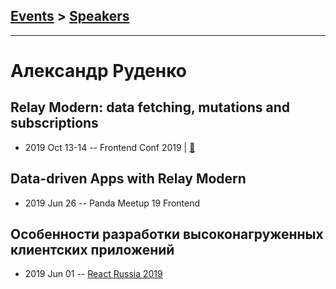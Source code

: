 ## [Events](../README.md) > [Speakers](../speakers.md)
---

# Александр Руденко

## Relay Modern: data fetching, mutations and subscriptions
- 2019 Oct 13-14 -- Frontend Conf 2019  | [:notebook:](https://drive.google.com/file/d/1BkTt_zJkE23QSlhcIj4-i8tt6enukXFG)  
## Data-driven Apps with Relay Modern
- 2019 Jun 26 -- Panda Meetup 19 Frontend    
## Особенности разработки высоконагруженных клиентских приложений
- 2019 Jun 01 -- [React Russia 2019](https://www.youtube.com/watch?v=t_Zp2ZVKpU0)    
